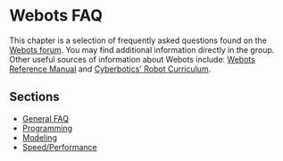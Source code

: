 # Webots FAQ

This chapter is a selection of frequently asked questions found on the [Webots
forum](http://www.cyberbotics.com/forum). You may find additional information
directly in the group. Other useful sources of information about Webots include:
[Webots Reference Manual](http://www.cyberbotics.com/reference/) and
[Cyberbotics' Robot
Curriculum](http://en.wikibooks.org/wiki/Cyberbotics'_Robot_Curriculum).

## Sections
- [General FAQ](general-faq.md)
- [Programming](programming.md)
- [Modeling](modeling.md)
- [Speed/Performance](speed-performance.md)
